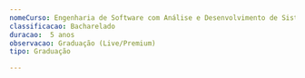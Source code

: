 ```yaml
---
nomeCurso: Engenharia de Software com Análise e Desenvolvimento de Sistemas 
classificacao: Bacharelado 
duracao:  5 anos 
observacao: Graduação (Live/Premium)
tipo: Graduação 

---
```


